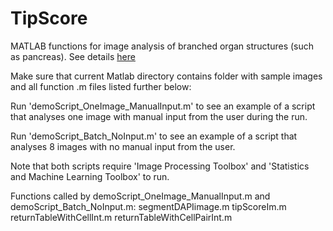 # TipScore
MATLAB functions for image analysis of branched organ structures (such as pancreas). See details [here](https://docs.google.com/document/d/143IZt6-4IdLZK5zwaFn9D988-nppJYnUX7sv5Kt3IIc/edit)

Make sure that current Matlab directory contains folder with sample images and all function .m files listed further below:

Run 'demoScript_OneImage_ManualInput.m' to see an example of a script that analyses one image with manual input from the user during the run.

Run 'demoScript_Batch_NoInput.m' to see an example of a script that analyses 8 images with no manual input from the user.

Note that both scripts require 'Image Processing Toolbox' and 'Statistics and Machine Learning Toolbox' to run.

Functions called by demoScript_OneImage_ManualInput.m and demoScript_Batch_NoInput.m:
segmentDAPIimage.m
tipScoreIm.m
returnTableWithCellInt.m
returnTableWithCellPairInt.m


